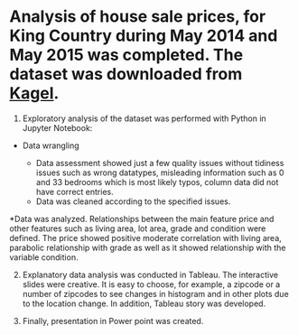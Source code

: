 # Analysis of house sale prices, for King Country during May 2014 and May 2015 was completed. The dataset was downloaded from [Kagel](https://www.kaggle.com/harlfoxem/housesalesprediction). 

1. Exploratory analysis of the dataset was performed with Python in Jupyter Notebook: 

  *	Data wrangling

	  * Data assessment showed just a few quality issues without tidiness issues such as wrong datatypes, misleading information such as 0 and 33 bedrooms which is most likely typos, column data did not have correct entries.  
    * Data was cleaned according to the specified issues.

  *Data was analyzed. Relationships between  the main feature price and other features such as living area, lot area, grade and condition were defined. The price showed positive moderate correlation with living area, parabolic relationship with grade as well as it showed relationship with the variable condition.

2. Explanatory data analysis was conducted in Tableau. The interactive slides were creative. It is easy to choose, for example, a zipcode or a number of zipcodes  to see changes in histogram and in other plots  due to the location change. In addition, Tableau story was developed.  

3. Finally, presentation in Power point was created.   
